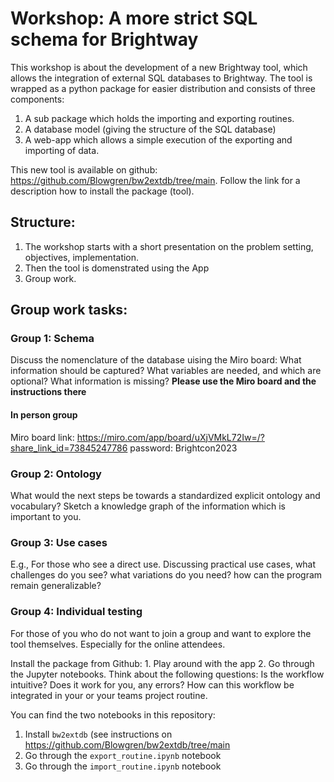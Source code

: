 # Workshop: A more strict SQL schema for Brightway

This workshop is about the development of a new Brightway tool, which allows the integration of external SQL databases to Brightway. The tool is wrapped as a python package for easier distribution and consists of three components:

1. A sub package which holds the importing and exporting routines.
2. A database model (giving the structure of the SQL database)
3. A web-app which allows a simple execution of the exporting and importing of data.

This new tool is available on github: https://github.com/Blowgren/bw2extdb/tree/main. Follow the link for a description how to install the package (tool).

## Structure:
1. The workshop starts with a short presentation on the problem setting, objectives, implementation.
2. Then the tool is domenstrated using the App
3. Group work.

## Group work tasks:
### Group 1: Schema
Discuss the nomenclature of the database uising the Miro board: 
What information should be captured? What variables are needed, and which are optional? What information is missing? 
**Please use the Miro board and the instructions there**

#### In person group
Miro board link: https://miro.com/app/board/uXjVMkL72Iw=/?share_link_id=73845247786
password: Brightcon2023

### Group 2: Ontology
What would the next steps be towards a standardized explicit ontology and vocabulary? Sketch a knowledge graph of the information which is important to you.

### Group 3: Use cases
E.g., For those who see a direct use. Discussing practical use cases, what challenges do you see? what variations do you need? how can the program remain generalizable?

### Group 4: Individual testing
For those of you who do not want to join a group and want to explore the tool themselves. Especially for the online attendees.

Install the package from Github: 1. Play around with the app 2. Go through the Jupyter notebooks. Think about the following questions: Is the workflow intuitive? Does it work for you, any errors? How can this workflow be integrated in your or your teams project routine.

You can find the two notebooks in this repository:
1. Install `bw2extdb` (see instructions on https://github.com/Blowgren/bw2extdb/tree/main
2. Go through the `export_routine.ipynb` notebook
3. Go through the `import_routine.ipynb` notebook
